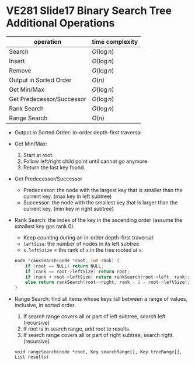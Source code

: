 # VE281 Slide17 Binary Search Tree Additional Operations

| operation                 | time complexity |
| ------------------------- | --------------- |
| Search                    | $O(\log n)$     |
| Insert                    | $O(\log n)$     |
| Remove                    | $O(\log n)$     |
| Output in Sorted Order    | $O(n)$          |
| Get Min/Max               | $O(\log n)$     |
| Get Predecessor/Successor | $O(\log n)$     |
| Rank Search               | $O(\log n)$     |
| Range Search              | $O(n)$          |

* Output in Sorted Order: in-order depth-first traversal

* Get Min/Max:

  1. Start at root.
  2. Follow left/right child point until cannot go anymore.
  3. Return the last key found.

* Get Predecessor/Successor

  * Predecessor: the node with the largest key that is smaller than the current key. (max key in left subtree)
  * Successor: the node with the smallest key that is larger than the current key. (min key in right subtree)

* Rank Search: the index of the key in the ascending order (assume the smallest key gas rank 0).

  * Keep counting during an in-order depth-first traversal.
  * `leftSize`: the number of nodes in its left subtree.
  * `x.leftSzize` = the rank of `x` in the tree rooted at `x`.

  ```c++
  node *rankSearch(node *root, int rank) {
      if (root == NULL) return NULL;
      if (rank == root->leftSize) return root;
      if (rank < root->leftSize) return rankSearch(root->left, rank);
      else return rankSearch(root->right, rank - 1 - root->leftSize);
  }
  ```

* Range Search: find all items whose keys fall between  a range of values, inclusive, in sorted order.

  1. If search range covers all or part of left subtree, search left. (recursive)
  2. If root is in search range, add root to results.
  3. If search range covers all or part of right subtree, search right. (recursive)

  `void rangeSearch(node *root, Key searchRange[], Key treeRange[], List results)`